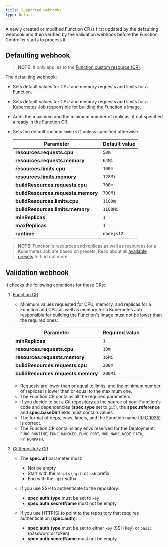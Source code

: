 ```yaml
---
title: Supported webhooks
type: Details
---
```


A newly created or modified Function CR is first updated by the defaulting webhook and then verified by the validation webhook before the Function Controller starts to process it.

## Defaulting webhook

> **NOTE:** It only applies to the [Function custom resource (CR)](#custom-resource-function).

The defaulting webhook:

- Sets default values for CPU and memory requests and limits for a Function.
- Sets default values for CPU and memory requests and limits for a Kubernetes Job responsible for building the Function's image.
- Adds the maximum and the minimum number of replicas, if not specified already in the Function CR.
- Sets the default runtime `nodejs12` unless specified otherwise.

   | Parameter         | Default value |
   | ----------------- | ------------- |
   | **resources.requests.cpu**    | `50m`         |
   | **resources.requests.memory** | `64Mi`        |
   | **resources.limits.cpu**     | `100m`        |
   | **resources.limits.memory**  | `128Mi`       |
   | **buildResources.requests.cpu**    | `700m`         |
   | **buildResources.requests.memory** | `700Mi`        |
   | **buildResources.limits.cpu**     | `1100m`        |
   | **buildResources.limits.memory**  | `1100Mi`       |
   | **minReplicas**   | `1`           |
   | **maxReplicas**   | `1`           |
   | **runtime**       | `nodejs12`    |
  
> **NOTE:** Function's resources and replicas as well as resources for a Kubernetes Job are based on presets. Read about all [available presets](#details-available-presets) to find out more.

## Validation webhook

It checks the following conditions for these CRs:

1. [Function CR](#custom-resource-function)

   - Minimum values requested for CPU, memory, and replicas for a Function and CPU as well as memory for a Kubernetes Job responsible for building the Function's image must not be lower than the required ones:

   | Parameter            | Required value |
   | -------------------- | -------------- |
   | **minReplicas** | `1`            |
   | **resources.requests.cpu**    | `10m`          |
   | **resources.requests.memory** | `16Mi`         |
   | **buildResources.requests.cpu**    | `200m`          |
   | **buildResources.requests.memory** | `200Mi`         |

   - Requests are lower than or equal to limits, and the minimum number of replicas is lower than or equal to the maximum one.
   - The Function CR contains all the required parameters.
   - If you decide to set a Git repository as the source of your Function's code and dependencies (**spec.type** set to `git`), the **spec.reference** and **spec.baseDir** fields must contain values.
   - The format of deps, envs, labels, and the Function name ([RFC 1035](https://tools.ietf.org/html/rfc1035)) is correct.
   - The Function CR contains any envs reserved for the Deployment: `FUNC_RUNTIME`, `FUNC_HANDLER`, `FUNC_PORT`, `MOD_NAME`, `NODE_PATH`, `PYTHONPATH`.

2. [GitRepository CR](#custom-resource-git-repository)

   - The **spec.url** parameter must:

      - Not be empty
      - Start with the `http(s)`, `git`, or `ssh` prefix
      - End with the `.git` suffix

   - If you use SSH to authenticate to the repository:

     - **spec.auth.type** must be set to `key`
     - **spec.auth.secretName** must not be empty

   - If you use HTTP(S) to point to the repository that requires authentication (**spec.auth**):
   
      - **spec.auth.type** must be set to either `key` (SSH key) or `basic` (password or token)
      - **spec.auth.secretName** must not be empty

